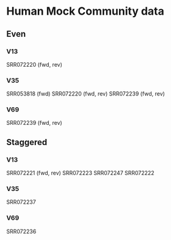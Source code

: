 # Human Mock Community data

## Even

### V13

SRR072220 (fwd, rev)

### V35

SRR053818 (fwd)
SRR072220 (fwd, rev)
SRR072239 (fwd, rev)

### V69

SRR072239 (fwd, rev)

## Staggered

### V13

SRR072221 (fwd, rev)
SRR072223
SRR072247
SRR072222

### V35

SRR072237

### V69

SRR072236


